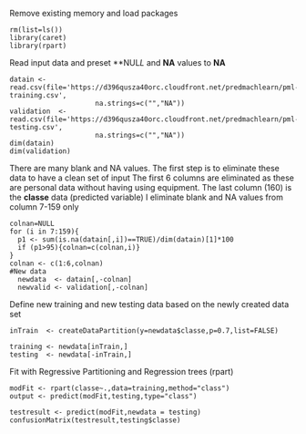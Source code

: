 Remove existing memory and load packages

```
rm(list=ls())
library(caret)
library(rpart)
```

Read input data and preset **NUL*L* and **NA** values to **NA**

```
datain <- read.csv(file='https://d396qusza40orc.cloudfront.net/predmachlearn/pml-training.csv',
                     na.strings=c("","NA"))
validation  <- read.csv(file='https://d396qusza40orc.cloudfront.net/predmachlearn/pml-testing.csv',
                     na.strings=c("","NA"))
dim(datain)
dim(validation)
```


There are many blank and NA values. The first step is to eliminate these data to have a clean set of input
The first 6 columns are eliminated as these are personal data without having using equipment.
The last column (160) is the **classe** data (predicted variable)
I eliminate blank and NA values from column 7-159 only

```
colnan=NULL
for (i in 7:159){
  p1 <- sum(is.na(datain[,i])==TRUE)/dim(datain)[1]*100
  if (p1>95){colnan=c(colnan,i)}
}
colnan <- c(1:6,colnan)
#New data
  newdata  <- datain[,-colnan]
  newvalid <- validation[,-colnan]
```

Define new training and new testing data based on the newly created data set

```
inTrain  <- createDataPartition(y=newdata$classe,p=0.7,list=FALSE)
  
training <- newdata[inTrain,]
testing  <- newdata[-inTrain,]
```

Fit with Regressive Partitioning and Regression trees (rpart)

```
modFit <- rpart(classe~.,data=training,method="class")
output <- predict(modFit,testing,type="class")
  
testresult <- predict(modFit,newdata = testing)
confusionMatrix(testresult,testing$classe)
```
